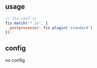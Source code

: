 ## usage

```js
// fis-conf.js
fis.match('*.js', {
  postprocessor: fis.plugin('standard')
});
```

## config
no config
